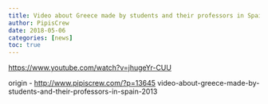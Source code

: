 ```yaml
---
title: Video about Greece made by students and their professors in Spain (2013)
author: PipisCrew
date: 2018-05-06
categories: [news]
toc: true
---
```


https://www.youtube.com/watch?v=jhugeYr-CUU

origin - http://www.pipiscrew.com/?p=13645 video-about-greece-made-by-students-and-their-professors-in-spain-2013